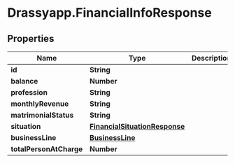 # Drassyapp.FinancialInfoResponse

## Properties

Name | Type | Description | Notes
------------ | ------------- | ------------- | -------------
**id** | **String** |  | [optional] 
**balance** | **Number** |  | [optional] 
**profession** | **String** |  | [optional] 
**monthlyRevenue** | **String** |  | [optional] 
**matrimonialStatus** | **String** |  | [optional] 
**situation** | [**FinancialSituationResponse**](FinancialSituationResponse.md) |  | [optional] 
**businessLine** | [**BusinessLine**](BusinessLine.md) |  | [optional] 
**totalPersonAtCharge** | **Number** |  | [optional] 



